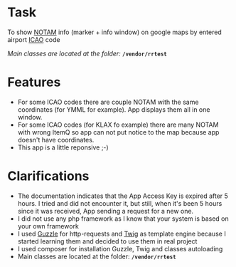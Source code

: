 # Task 

To show [NOTAM](https://en.wikipedia.org/wiki/NOTAM) info (marker + info window) on google maps by entered airport [ICAO](https://en.wikipedia.org/wiki/International_Civil_Aviation_Organization) code

*Main classes are located at the folder:* **`/vendor/rrtest`**

# Features
* For some ICAO codes there are couple NOTAM with the same coordinates (for YMML for example). App displays them all in one window.
* For some ICAO codes (for KLAX fo example) there are many NOTAM with wrong ItemQ so app can not put notice to the map because app doesn't have coordinates.
* This app is a little reponsive ;-)

# Clarifications
* The documentation indicates that the App Access Key is expired after 5 hours. I tried and did not encounter it, but still, when it's been 5 hours since it was received, App sending a request for a new one.
* I did not use any php framework as I know that your system is based on your own framework
* I used [Guzzle](http://docs.guzzlephp.org/en/stable/) for http-requests and [Twig](https://twig.symfony.com/) as template engine because I started learning them and decided to use them in real project
* I used composer for installation Guzzle, Twig and classes autoloading
* Main classes are located at the folder: **`/vendor/rrtest`**